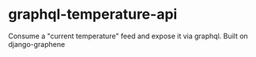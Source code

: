 # graphql-temperature-api
Consume a "current temperature" feed and expose it via graphql. Built on django-graphene
